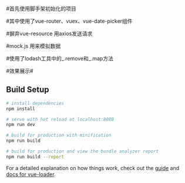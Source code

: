 
#首先使用脚手架初始化的项目

#其中使用了vue-router、vuex、vue-date-picker组件

#摒弃vue-resource 用axios发送请求

#mock.js 用来模拟数据

#使用了lodash工具中的_.remove和_.map方法


#效果展示#



## Build Setup

``` bash
# install dependencies
npm install

# serve with hot reload at localhost:8080
npm run dev

# build for production with minification
npm run build

# build for production and view the bundle analyzer report
npm run build --report
```

For a detailed explanation on how things work, check out the [guide](http://vuejs-templates.github.io/webpack/) and [docs for vue-loader](http://vuejs.github.io/vue-loader).
